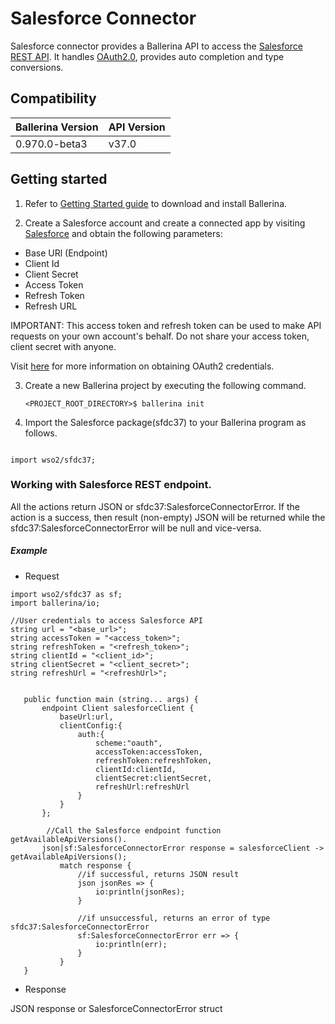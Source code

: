 # Salesforce Connector

Salesforce connector provides a Ballerina API to access the 
[Salesforce REST API](https://developer.salesforce.com/docs/atlas.en-us.api_rest.meta/api_rest/intro_what_is_rest_api.htm). 
It handles [OAuth2.0](http://tools.ietf.org/html/rfc6749), provides auto completion and type conversions.

## Compatibility

| Ballerina Version         | API Version |
| ------------------------- | ------------|
|   0.970.0-beta3           |   v37.0     |
 

## Getting started

1. Refer to [Getting Started guide](https://ballerina.io/learn/getting-started/) to download and install Ballerina.

2. Create a Salesforce account and create a connected app by visiting [Salesforce](https://www.salesforce.com) 
and obtain the following parameters:
* Base URl (Endpoint)
* Client Id
* Client Secret
* Access Token
* Refresh Token
* Refresh URL

IMPORTANT: This access token and refresh token can be used to make API requests on your own account's behalf. 
Do not share your access token, client secret with anyone.

Visit [here](https://help.salesforce.com/articleView?id=remoteaccess_authenticate_overview.htm) 
for more information on obtaining OAuth2 credentials.

3. Create a new Ballerina project by executing the following command.

      ``<PROJECT_ROOT_DIRECTORY>$ ballerina init``

4. Import the Salesforce package(sfdc37) to your Ballerina program as follows.

```ballerina

import wso2/sfdc37;

```

### Working with Salesforce REST endpoint.

All the actions return JSON or sfdc37:SalesforceConnectorError. If the action is a success, 
then result (non-empty) JSON will be returned while the sfdc37:SalesforceConnectorError will be null and vice-versa.

##### Example
 * Request

 ```ballerina
 import wso2/sfdc37 as sf;
 import ballerina/io;
 
 //User credentials to access Salesforce API
 string url = "<base_url>";
 string accessToken = "<access_token>";
 string refreshToken = "<refresh_token>";
 string clientId = "<client_id>";
 string clientSecret = "<client_secret>";
 string refreshUrl = "<refreshUrl>";
 
 
    public function main (string... args) {
        endpoint Client salesforceClient {
            baseUrl:url,
            clientConfig:{
                auth:{
                    scheme:"oauth",
                    accessToken:accessToken,
                    refreshToken:refreshToken,
                    clientId:clientId,
                    clientSecret:clientSecret,
                    refreshUrl:refreshUrl
                }
            }
        };
    
         //Call the Salesforce endpoint function getAvailableApiVersions().
        json|sf:SalesforceConnectorError response = salesforceClient -> getAvailableApiVersions();
            match response {
                //if successful, returns JSON result
                json jsonRes => {
                    io:println(jsonRes);
                }
        
                //if unsuccessful, returns an error of type sfdc37:SalesforceConnectorError
                sf:SalesforceConnectorError err => {
                    io:println(err);
                }
            }
    }
```
* Response

JSON response or SalesforceConnectorError struct
